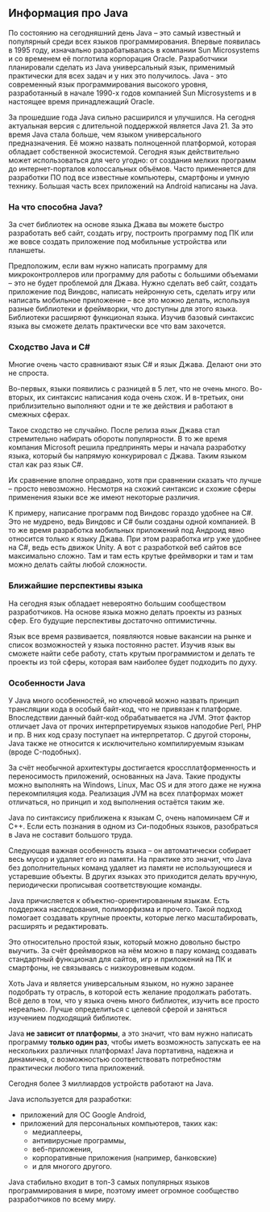 ## Информация про Java
По состоянию на сегодняшний день Java – это самый известный и популярный среди всех языков программирования. Впервые появилась в 1995 году, изначально разрабатывалась в компании Sun Microsystems и со временем её поглотила корпорация Oracle. Разработчики планировали сделать из Java универсальный язык, применимый практически для всех задач и у них это получилось. 
Java - это современный язык программирования высокого уровня, разработанный в начале 1990-х годов компанией Sun Microsystems и в настоящее время принадлежащий Oracle.

За прошедшие года Java сильно расширился и улучшился. На сегодня актуальная версия с длительной поддержкой является Java 21. За это время Java стала больше, чем языком универсального предназначения. Её можно назвать полноценной платформой, которая обладает собственной экосистемой. Сегодня язык действительно может использоваться для чего угодно: от создания мелких программ до интернет-порталов колоссальных объёмов. Часто применяется для разработки ПО под все известные компьютеры, смартфоны и умную технику. Большая часть всех приложений на Android написаны на Java.

### На что способна Java?
За счет библиотек на основе языка Джава вы можете быстро разработать веб сайт, создать игру, построить программу под ПК или же вовсе создать приложение под мобильные устройства или планшеты.

Предположим, если вам нужно написать программу для микроконтроллеров или программу для работы с большими объемами  – это не будет проблемой для Джава. Нужно сделать веб сайт, создать приложение под Виндовс, написать нейронную сеть, сделать игру или написать мобильное приложение – все это можно делать, используя разные библиотеки и фреймворки, что доступны для этого языка. Библиотеки расширяют функционал языка. Изучив базовый синтаксис языка вы сможете делать практически все что вам захочется.

### Сходство Java и C#
Многие очень часто сравнивают язык C# и язык Джава. Делают они это не спроста. 

Во-первых, языки появились с разницей в 5 лет, что не очень много. 
Во-вторых, их синтаксис написания кода очень схож. 
И в-третьих, они приблизительно выполняют одни и те же действия и работают в смежных сферах.

Такое сходство не случайно. После релиза язык Джава стал стремительно набирать обороты популярности. В то же время компания Microsoft решила предпринять меры и начала разработку языка, который бы напрямую конкурировал с Джава. Таким языком стал как раз язык C#.

Их сравнение вполне оправдано, хотя при сравнении сказать что лучше – просто невозможно. Несмотря на схожий синтаксис и схожие сферы применения языки все же имеют некоторые различия.

К примеру, написание программ под Виндовс гораздо удобнее на С#. Это не мудрено, ведь Виндовс и С# были созданы одной компанией. В то же время разработка мобильных приложений под Андроид явно относится только к языку Джава. При этом разработка игр уже удобнее на C#, ведь есть движок Unity. А вот с разработкой веб сайтов все максимально сложно. Там и там есть крутые фреймворки и там и там можно делать сайты любой сложности.

### Ближайшие перспективы языка
На сегодня язык обладает невероятно большим сообществом разработчиков. На основе языка можно делать проекты из разных сфер. Его будущие перспективы достаточно оптимистичны.

Язык все время развивается, появляются новые вакансии на рынке и список возможностей у языка постоянно растет. Изучив язык вы сможете найти себе работу, стать крутым программистом и делать те проекты из той сферы, которая вам наиболее будет подходить по духу.

### Особенности Java
У Java много особенностей, но ключевой можно назвать принцип трансляции кода в особый байт-код, что не привязан к платформе. Впоследствии данный байт-код обрабатывается на JVM. Этот фактор отличает Java от прочих интерпретируемых языков наподобие Perl, PHP и пр. В них код сразу поступает на интерпретатор. С другой стороны, Java также не относится к исключительно компилируемым языкам (вроде C-подобных).

За счёт необычной архитектуры достигается кроссплатформенность и переносимость приложений, основанных на Java. Такие продукты можно выполнять на Windows, Linux, Mac OS и для этого даже не нужна перекомпиляция кода. Реализация JVM на всех платформах может отличаться, но принцип и ход выполнения остаётся таким же.

Java по синтаксису приближена к языкам C, очень напоминаем C# и C++. Если есть познания в одном из Си-подобных языков, разобраться в Java не составит большого труда. 

Следующая важная особенность языка – он автоматически собирает весь мусор и удаляет его из памяти. На практике это значит, что Java без дополнительных команд удаляет из памяти не использующиеся и устаревшие объекты. В других языках это приходится делать вручную, периодически прописывая соответствующие команды. 

Java причисляется к объектно-ориентированным языкам. Есть поддержка наследования, полиморфизма и прочего. Такой подход помогает создавать крупные проекты, которые легко масштабировать, расширять и редактировать. 

Это относительно простой язык, который можно довольно быстро выучить. За счёт фреймворков на нём можно в пару команд создавать стандартный функционал для сайтов, игр и приложений на ПК и смартфоны, не связываясь с низкоуровневым кодом. 

Хоть Java и является универсальным языком, но нужно заранее подобрать ту отрасль, в которой есть желание продолжать работать. Всё дело в том, что у языка очень много библиотек, изучить все просто нереально. Лучше определиться с целевой сферой и заняться изучением подходящий библиотек.

Java **не зависит от платформы**, а это значит, что вам нужно написать программу **только один раз**, чтобы иметь возможность запускать ее на нескольких различных платформах!
Java портативна, надежна и динамична, с возможностью соответствовать потребностям практически любого типа приложений.

Сегодня более 3 миллиардов устройств работают на Java.

Java используется для разработки:
- приложений для ОС Google Android,
- приложений для персональных компьютеров, таких как:
  - медиаплееры,
  - антивирусные программы,
  - веб-приложения,
  - корпоративные приложения (например, банковские)
  - и для многого другого.
  
Java стабильно входит в топ-3 самых популярных языков программирования в мире, поэтому имеет огромное сообщество разработчиков по всему миру.
